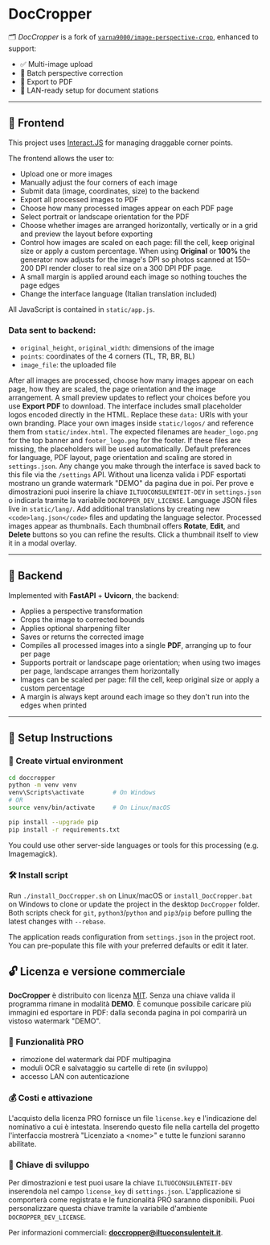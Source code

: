 # DocCropper

🗂️ *DocCropper* is a fork of [`varna9000/image-perspective-crop`](https://github.com/varna9000/image-perspective-crop), enhanced to support:

- ✅ Multi-image upload
- 📐 Batch perspective correction
- 📄 Export to PDF
- 🧰 LAN-ready setup for document stations

---

## 🔧 Frontend

This project uses [Interact.JS](https://github.com/taye/interact.js) for managing draggable corner points.

The frontend allows the user to:
- Upload one or more images
- Manually adjust the four corners of each image
- Submit data (image, coordinates, size) to the backend
- Export all processed images to PDF
- Choose how many processed images appear on each PDF page
- Select portrait or landscape orientation for the PDF
- Choose whether images are arranged horizontally, vertically or in a grid and preview the layout before exporting
- Control how images are scaled on each page: fill the cell, keep original size or apply a custom percentage.
  When using **Original** or **100%** the generator now adjusts for the image's
  DPI so photos scanned at 150–200 DPI render closer to real size on a 300 DPI
  PDF page.
- A small margin is applied around each image so nothing touches the page edges
- Change the interface language (Italian translation included)

All JavaScript is contained in `static/app.js`.

### Data sent to backend:
- `original_height`, `original_width`: dimensions of the image
- `points`: coordinates of the 4 corners (TL, TR, BR, BL)
- `image_file`: the uploaded file

After all images are processed, choose how many images appear on each page, how they are scaled, the page orientation and the image arrangement. A small preview updates to reflect your choices before you use **Export PDF** to download.
The interface includes small placeholder logos encoded directly in the HTML. Replace these `data:` URIs with your own branding. Place your own images inside `static/logos/` and reference them from `static/index.html`.
The expected filenames are `header_logo.png` for the top banner and `footer_logo.png` for the footer. If these files are missing, the placeholders will be used automatically.
Default preferences for language, PDF layout, page orientation and scaling are stored in `settings.json`. Any change you make through the interface is saved back to this file via the `/settings` API.
Without una licenza valida i PDF esportati mostrano un grande watermark "DEMO" da pagina due in poi. Per prove e dimostrazioni puoi inserire la chiave `ILTUOCONSULENTEIT-DEV` in `settings.json` o indicarla tramite la variabile `DOCROPPER_DEV_LICENSE`.
Language JSON files live in `static/lang/`. Add additional translations by creating new `<code>lang.json</code>` files and updating the language selector.
Processed images appear as thumbnails. Each thumbnail offers **Rotate**, **Edit**, and **Delete** buttons so you can refine the results. Click a thumbnail itself to view it in a modal overlay.

---

## 🐍 Backend

Implemented with **FastAPI** + **Uvicorn**, the backend:

- Applies a perspective transformation
- Crops the image to corrected bounds
- Applies optional sharpening filter
- Saves or returns the corrected image
- Compiles all processed images into a single **PDF**, arranging up to four per page
- Supports portrait or landscape page orientation; when using two images per page, landscape arranges them horizontally
- Images can be scaled per page: fill the cell, keep original size or apply a custom percentage
- A margin is always kept around each image so they don't run into the edges when printed

---

## 🚀 Setup Instructions

### 🧱 Create virtual environment

```bash
cd doccropper
python -m venv venv
venv\Scripts\activate        # On Windows
# OR
source venv/bin/activate     # On Linux/macOS

pip install --upgrade pip
pip install -r requirements.txt
```

You could use other server-side languages or tools for this processing (e.g. Imagemagick).

### 🛠 Install script

Run `./install_DocCropper.sh` on Linux/macOS or `install_DocCropper.bat` on Windows to clone or update the project in the desktop `DocCropper` folder. Both scripts check for `git`, `python3`/`python` and `pip3`/`pip` before pulling the latest changes with `--rebase`.

The application reads configuration from `settings.json` in the project root. You can pre-populate this file with your preferred defaults or edit it later.

## 🔓 Licenza e versione commerciale

**DocCropper** è distribuito con licenza [MIT](LICENSE.txt). Senza una chiave valida il programma rimane in modalità **DEMO**. È comunque possibile caricare più immagini ed esportare in PDF: dalla seconda pagina in poi comparirà un vistoso watermark "DEMO".

### 💼 Funzionalità PRO

- rimozione del watermark dai PDF multipagina
- moduli OCR e salvataggio su cartelle di rete (in sviluppo)
- accesso LAN con autenticazione

### 💰 Costi e attivazione

L'acquisto della licenza PRO fornisce un file `license.key` e l'indicazione del nominativo a cui è intestata. Inserendo questo file nella cartella del progetto l'interfaccia mostrerà "Licenziato a &lt;nome&gt;" e tutte le funzioni saranno abilitate.

### 🔑 Chiave di sviluppo

Per dimostrazioni e test puoi usare la chiave `ILTUOCONSULENTEIT-DEV` inserendola nel campo `license_key` di `settings.json`. L'applicazione si comporterà come registrata e le funzionalità PRO saranno disponibili. Puoi personalizzare questa chiave tramite la variabile d'ambiente `DOCROPPER_DEV_LICENSE`.

Per informazioni commerciali: **doccropper@iltuoconsulenteit.it**.

